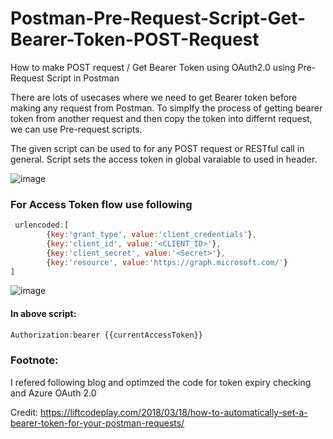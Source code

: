 # Postman-Pre-Request-Script-Get-Bearer-Token-POST-Request
How to make POST request / Get Bearer Token using OAuth2.0 using Pre-Request Script in Postman

There are lots of usecases where we need to get Bearer token before making any request from Postman. To simplfy the process of getting bearer token from another request and then copy the token into differnt request, we can use Pre-request scripts.

The given script can be used to for any POST request or RESTful call in general. 
Script sets the access token in global varaiable to used in header.


![image](https://user-images.githubusercontent.com/3315158/126467017-1fd17dd1-05dc-42e6-897b-51c21e21fb47.png)

### For Access Token flow use following

```javascript
 urlencoded:[
        {key:'grant_type', value:'client_credentials'},
        {key:'client_id', value:'<CLIENT_ID>'},
       	{key:'client_secret', value:'<Secret>'},
      	{key:'resource', value:'https://graph.microsoft.com/'}
]
```
  
![image](https://user-images.githubusercontent.com/3315158/126467117-d67f14f5-1eb3-4af1-b11b-a320dcd3974a.png)

#### In above script: 
```javascript 
Authorization:bearer {{currentAccessToken}}
```


### Footnote: 
I refered following blog and optimzed the code for token expiry checking and Azure OAuth 2.0

Credit: https://liftcodeplay.com/2018/03/18/how-to-automatically-set-a-bearer-token-for-your-postman-requests/

